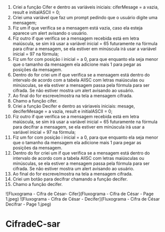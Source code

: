 1. Criei a função Cifer e dentro as variáveis iniciais: ciferMesage = a vazia, result e initialASCII = 0;
2. Criei uma variável que faz um prompt pedindo que o usuário digite uma mensagem;
3. Fiz um if que verifica se a mensagem está vazia, caso ela esteja aparece um alert avisando o usuário.
4. Fiz outro if que verifica se a mensagem recebida está em letra maiúscula, se sim irá usar a variável inicial = 65 futuramente na fórmula para cifrar a mensagem,
se ela estiver em minúscula irá usar a variável inicial = 97 na fórmula;
5. Fiz um for com posição i inicial = a 0,  para que enquanto ela seja menor que o tamanho da mensagem ela adicione mais 1 para pegar as posições da mensagem.
6. Dentro do for criei um if que verifica  se a mensagem está dentro do intervalo de acordo com a tabela AIISC com letras maiúsculas ou minúsculas, se ela estiver a mensagem passa pela fórmula para ser cifrada. Se não estiver mostra um alert avisando ao usuário.
7. Ao final do for escreve/mostra na tela a mensagem cifrada. 
8. Chamo a função cifer.
9. Criei a função Decifer e dentro as váriaveis iniciais: mesage, deciferMesage = a vazia, result e initialASCII = 0;
10. Fiz outro if que verifica se a mensagem recebida está em letra maiúscula, se sim irá usar a variável inicial = 65 futuramente na fórmula para decifrar a mensagem,
se ela estiver em minúscula irá usar a variável inicial = 97 na fórmula;
11. Fiz um for com posição i inicial = a 0,  para que enquanto ela seja menor que o tamanho da mensagem ela adicione mais 1 para pegar as posições da mensagem.
12. Dentro do for criei um if que verifica  se a mensagem está dentro do intervalo de acordo com a tabela AIISC com letras maiúsculas ou minúsculas, se ela estiver a mensagem passa pela fórmula para ser cifrada. Se não estiver mostra um alert avisando ao usuário.
13. Ao final do for escreve/mostra na tela a mensagem cifrada. 
14. Criei um botão para decifrar chamando a função decifer.
15. Chamo a função decifer.

![Fluxograma - Cifra de César- Cifer](Fluxograma - Cifra de César - Page 1.jpeg)
![Fluxograma - Cifra de César - Decifer](Fluxograma - Cifra de César Decifrar - Page 1.jpeg)



# CifradeC-sar
